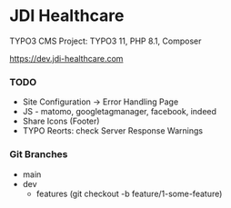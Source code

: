 # JDI Healthcare

TYPO3 CMS Project: TYPO3 11, PHP 8.1, Composer

https://dev.jdi-healthcare.com

### TODO

* Site Configuration -> Error Handling Page
* JS - matomo, googletagmanager, facebook, indeed
* Share Icons (Footer)
* TYPO Reorts: check Server Response Warnings

### Git Branches

* main
* dev
    * features (git checkout -b feature/1-some-feature)
